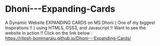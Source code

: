 # Dhoni---Expanding-Cards
A Dynamic Website  EXPANDING CARDS on MS Dhoni ( One of my biggest Inspirations !! ) using HTML5, CSS3, and Javascript  !!
Want to see the website in action !! Click on the link below :  
https://ritesh-bommaraju.github.io/Dhoni---Expanding-Cards/
